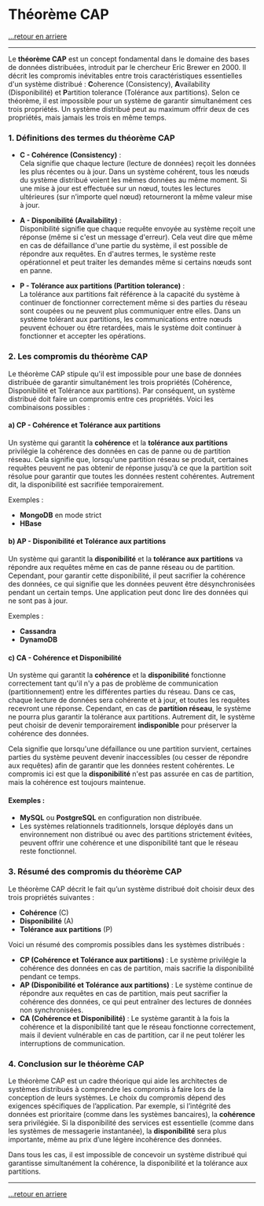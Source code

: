 # Théorème CAP

[...retour en arriere](../menu.md)

---

Le **théorème CAP** est un concept fondamental dans le domaine des bases de données distribuées, introduit par le chercheur Eric Brewer en 2000. Il décrit les compromis inévitables entre trois caractéristiques essentielles d'un système distribué : **C**oherence (Consistency), **A**vailability (Disponibilité) et **P**artition tolerance (Tolérance aux partitions). Selon ce théorème, il est impossible pour un système de garantir simultanément ces trois propriétés. Un système distribué peut au maximum offrir deux de ces propriétés, mais jamais les trois en même temps.

### 1. **Définitions des termes du théorème CAP**
- **C - Cohérence (Consistency)** :  
  Cela signifie que chaque lecture (lecture de données) reçoit les données les plus récentes ou à jour. Dans un système cohérent, tous les nœuds du système distribué voient les mêmes données au même moment. Si une mise à jour est effectuée sur un nœud, toutes les lectures ultérieures (sur n’importe quel nœud) retourneront la même valeur mise à jour.
  
- **A - Disponibilité (Availability)** :  
  Disponibilité signifie que chaque requête envoyée au système reçoit une réponse (même si c'est un message d'erreur). Cela veut dire que même en cas de défaillance d'une partie du système, il est possible de répondre aux requêtes. En d'autres termes, le système reste opérationnel et peut traiter les demandes même si certains nœuds sont en panne.

- **P - Tolérance aux partitions (Partition tolerance)** :  
  La tolérance aux partitions fait référence à la capacité du système à continuer de fonctionner correctement même si des parties du réseau sont coupées ou ne peuvent plus communiquer entre elles. Dans un système tolérant aux partitions, les communications entre nœuds peuvent échouer ou être retardées, mais le système doit continuer à fonctionner et accepter les opérations.

### 2. **Les compromis du théorème CAP**
Le théorème CAP stipule qu'il est impossible pour une base de données distribuée de garantir simultanément les trois propriétés (Cohérence, Disponibilité et Tolérance aux partitions). Par conséquent, un système distribué doit faire un compromis entre ces propriétés. Voici les combinaisons possibles :

#### a) **CP - Cohérence et Tolérance aux partitions**  
Un système qui garantit la **cohérence** et la **tolérance aux partitions** privilégie la cohérence des données en cas de panne ou de partition réseau. Cela signifie que, lorsqu'une partition réseau se produit, certaines requêtes peuvent ne pas obtenir de réponse jusqu'à ce que la partition soit résolue pour garantir que toutes les données restent cohérentes. Autrement dit, la disponibilité est sacrifiée temporairement.

Exemples :  
- **MongoDB** en mode strict
- **HBase**

#### b) **AP - Disponibilité et Tolérance aux partitions**  
Un système qui garantit la **disponibilité** et la **tolérance aux partitions** va répondre aux requêtes même en cas de panne réseau ou de partition. Cependant, pour garantir cette disponibilité, il peut sacrifier la cohérence des données, ce qui signifie que les données peuvent être désynchronisées pendant un certain temps. Une application peut donc lire des données qui ne sont pas à jour.

Exemples :  
- **Cassandra**
- **DynamoDB**

#### c) **CA - Cohérence et Disponibilité**

Un système qui garantit la **cohérence** et la **disponibilité** fonctionne correctement tant qu'il n'y a pas de problème de communication (partitionnement) entre les différentes parties du réseau. Dans ce cas, chaque lecture de données sera cohérente et à jour, et toutes les requêtes recevront une réponse. Cependant, en cas de **partition réseau**, le système ne pourra plus garantir la tolérance aux partitions. Autrement dit, le système peut choisir de devenir temporairement **indisponible** pour préserver la cohérence des données.

Cela signifie que lorsqu'une défaillance ou une partition survient, certaines parties du système peuvent devenir inaccessibles (ou cesser de répondre aux requêtes) afin de garantir que les données restent cohérentes. Le compromis ici est que la **disponibilité** n'est pas assurée en cas de partition, mais la cohérence est toujours maintenue.

#### Exemples :
- **MySQL** ou **PostgreSQL** en configuration non distribuée.
- Les systèmes relationnels traditionnels, lorsque déployés dans un environnement non distribué ou avec des partitions strictement évitées, peuvent offrir une cohérence et une disponibilité tant que le réseau reste fonctionnel.

### 3. **Résumé des compromis du théorème CAP**

Le théorème CAP décrit le fait qu’un système distribué doit choisir deux des trois propriétés suivantes :
- **Cohérence** (C)
- **Disponibilité** (A)
- **Tolérance aux partitions** (P)

Voici un résumé des compromis possibles dans les systèmes distribués :

- **CP (Cohérence et Tolérance aux partitions)** : Le système privilégie la cohérence des données en cas de partition, mais sacrifie la disponibilité pendant ce temps.
- **AP (Disponibilité et Tolérance aux partitions)** : Le système continue de répondre aux requêtes en cas de partition, mais peut sacrifier la cohérence des données, ce qui peut entraîner des lectures de données non synchronisées.
- **CA (Cohérence et Disponibilité)** : Le système garantit à la fois la cohérence et la disponibilité tant que le réseau fonctionne correctement, mais il devient vulnérable en cas de partition, car il ne peut tolérer les interruptions de communication.

### 4. **Conclusion sur le théorème CAP**

Le théorème CAP est un cadre théorique qui aide les architectes de systèmes distribués à comprendre les compromis à faire lors de la conception de leurs systèmes. Le choix du compromis dépend des exigences spécifiques de l’application. Par exemple, si l’intégrité des données est prioritaire (comme dans les systèmes bancaires), la **cohérence** sera privilégiée. Si la disponibilité des services est essentielle (comme dans les systèmes de messagerie instantanée), la **disponibilité** sera plus importante, même au prix d’une légère incohérence des données.

Dans tous les cas, il est impossible de concevoir un système distribué qui garantisse simultanément la cohérence, la disponibilité et la tolérance aux partitions.

---

[...retour en arriere](../menu.md)